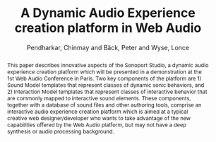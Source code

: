 --- 
  title: "A Dynamic Audio Experience creation platform in Web Audio" 
  abstract: "This paper describes innovative aspects of the Sonoport Studio, a dynamic audio experience creation platform which will be presented in a demonstration at the 1st Web Audio Conference in Paris. Two key components of the platform are 1) Sound Model templates that represent classes of dynamic sonic behaviors, and 2) Interaction Model templates that represent classes of interactive behavior that are commonly mapped to interactive sound elements. These components, together with a database of sound files and other authoring tools, comprise an interactive audio experience creation platform which is aimed at a typical creative web designer/developer who wants to take advantage of the new capabilities offered by the Web Audio platform, but may not have a deep synthesis or audio processing background." 
  address: "Paris" 
  author: "Pendharkar, Chinmay and Bäck, Peter and Wyse, Lonce" 
  booktitle: "Proceedings of the International Web Audio Conference" 
  editor: "Goldszmidt, Samuel and Schnell, Norbert and Saiz, Victor and Matuszewski, Benjamin" 
  month: "Proceedings of the International Web Audio Conference"
  pages: "" 
  publisher: "IRCAM" 
  series: "WAC '15"
  type: "Poster"  
  year: "2015" 
  id: "2015_EA_13" 
  tags: year2015 
  pdflink: /_data/papers/pdf/2015/2015_13.pdf
  ISSN: Can't find it!
---